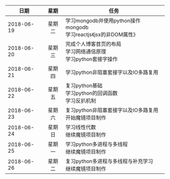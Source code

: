 |日期|星期|任务|
| - |:-:| - |
|2018-06-19|星期二|学习mongodb并使用python操作mongodb<br />学习reactjs《jsx的非DOM属性》|
|2018-06-20|星期三|完成个人博客首页的布局<br />学习网络通信原理<br />学习python套接字操作|
|2018-06-21|星期四|学习python非阻塞套接字以及IO多路复用|
|2018-06-22|星期五|复习python基础<br />学习python的回调函数<br />学习反扒机制|
|2018-06-23|星期六|复习python非阻塞套接字以及IO多路复用<br />开始魔镜项目制作|
|2018-06-24|星期日|学习线性代数<br />继续魔镜项目制作|
|2018-06-25|星期一|学习python多进程与多线程<br />继续魔镜项目制作|
|2018-06-26|星期二|复习python多进程与多线程与补充学习<br />继续魔镜项目制作|
